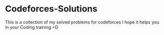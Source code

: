 # Codeforces-Solutions
This is a collection of my solved problems for codeforces 
I hope it helps you in your Coding training =D
